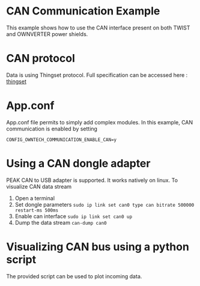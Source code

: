 # CAN Communication Example
This example shows how to use the CAN interface present on both TWIST
and OWNVERTER power shields.

# CAN protocol
Data is using Thingset protocol. Full specification can be accessed here :
[thingset](thingset.io)

# App.conf
App.conf file permits to simply add complex modules. In this example, CAN
communication is enabled by setting

```CONFIG_OWNTECH_COMMUNICATION_ENABLE_CAN=y```

# Using a CAN dongle adapter

PEAK CAN to USB adapter is supported.
It works natively on linux.
To visualize CAN data stream

1. Open a terminal
2. Set dongle parameters ``` sudo ip link set can0 type can bitrate 500000 restart-ms 500ms ```
3. Enable can interface  ``` sudo ip link set can0 up ```
4. Dump the data stream  ``` can-dump can0 ```

# Visualizing CAN bus using a python script

The provided script can be used to plot incoming data.